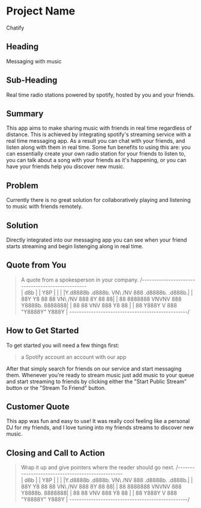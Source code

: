 # Project Name #
Chatify

<!-- 
> This material was originally posted [here](http://www.quora.com/What-is-Amazons-approach-to-product-development-and-product-management). It is reproduced here for posterities sake.

There is an approach called "working backwards" that is widely used at Amazon. They work backwards from the customer, rather than starting with an idea for a product and trying to bolt customers onto it. While working backwards can be applied to any specific product decision, using this approach is especially important when developing new products or features.

For new initiatives a product manager typically starts by writing an internal press release announcing the finished product. The target audience for the press release is the new/updated product's customers, which can be retail customers or internal users of a tool or technology. Internal press releases are centered around the customer problem, how current solutions (internal or external) fail, and how the new product will blow away existing solutions.

If the benefits listed don't sound very interesting or exciting to customers, then perhaps they're not (and shouldn't be built). Instead, the product manager should keep iterating on the press release until they've come up with benefits that actually sound like benefits. Iterating on a press release is a lot less expensive than iterating on the product itself (and quicker!).

If the press release is more than a page and a half, it is probably too long. Keep it simple. 3-4 sentences for most paragraphs. Cut out the fat. Don't make it into a spec. You can accompany the press release with a FAQ that answers all of the other business or execution questions so the press release can stay focused on what the customer gets. My rule of thumb is that if the press release is hard to write, then the product is probably going to suck. Keep working at it until the outline for each paragraph flows. 

Oh, and I also like to write press-releases in what I call "Oprah-speak" for mainstream consumer products. Imagine you're sitting on Oprah's couch and have just explained the product to her, and then you listen as she explains it to her audience. That's "Oprah-speak", not "Geek-speak".

Once the project moves into development, the press release can be used as a touchstone; a guiding light. The product team can ask themselves, "Are we building what is in the press release?" If they find they're spending time building things that aren't in the press release (overbuilding), they need to ask themselves why. This keeps product development focused on achieving the customer benefits and not building extraneous stuff that takes longer to build, takes resources to maintain, and doesn't provide real customer benefit (at least not enough to warrant inclusion in the press release).
 -->
 
## Heading ##
Messaging with music

## Sub-Heading ##
Real time radio stations powered by spotify, hosted by you and your friends.

## Summary ##
This app aims to make sharing music with friends in real time regardless of distance. This is achieved by integrating spotify's streaming service with a real time messaging app. As a result you can chat with your friends, and listen along with them in real time. Some fun benefits to using this are: you can essentially create your own radio station for your friends to listen to, you can talk about a song with your friends as it's happening, or you can have your friends help you discover new music.

## Problem ##
Currently there is no great solution for collaboratively playing and listening to music with friends remotely.
  

## Solution ##
Directly integrated into our messaging app you can see when your friend starts streaming and begin listenging along in real time.

## Quote from You ##
> A quote from a spokesperson in your company.
/-------------------------------------------------\
|                            d8b                  |
|                            Y8P                  |
|                                                 |
|Y.d8888b  .d888b. VN\   /NV 888 .d8888b.  .d888b.|
| 88Y   Y8 88   88  VN\ /NV  888 8Y        88   88|
| 88       8888888   VNVNV   888  Y8888b.  8888888|
| 88       88         VNV    888       Y8  88     |
| 88        Y888Y      V     888 "Y8888Y"   Y888Y |
\-------------------------------------------------/

## How to Get Started ##
To get started you will need a few things first:
  >a Spotify account
  >an account with our app

After that simply search for friends on our service and start messaging them. 
Whenever you're ready to stream music just add music to your queue and start streaming to friends by clicking either the "Start Public Stream" button or the "Stream To Friend" button. 

## Customer Quote ##
This app was fun and easy to use! It was really cool feeling like a personal DJ for my friends, and I love tuning into my friends streams to discover new music.

## Closing and Call to Action ##
  > Wrap it up and give pointers where the reader should go next.
/-------------------------------------------------\
|                            d8b                  |
|                            Y8P                  |
|                                                 |
|Y.d8888b  .d888b. VN\   /NV 888 .d8888b.  .d888b.|
| 88Y   Y8 88   88  VN\ /NV  888 8Y        88   88|
| 88       8888888   VNVNV   888  Y8888b.  8888888|
| 88       88         VNV    888       Y8  88     |
| 88        Y888Y      V     888 "Y8888Y"   Y888Y |
\-------------------------------------------------/

